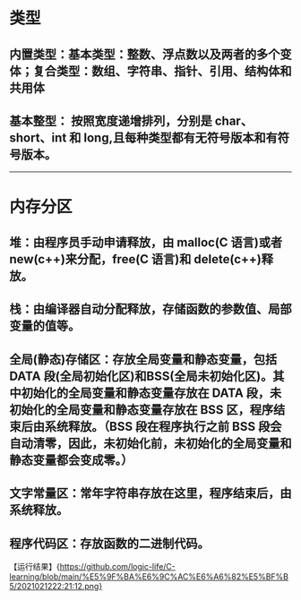 # 类型

## 内置类型：**基本类型：整数、浮点数以及两者的多个变体**；**复合类型：数组、字符串、指针、引用、结构体和共用体**

## 基本整型： 按照宽度递增排列，分别是 **char、short、int 和 long**,且每种类型都有无符号版本和有符号版本。

---

# 内存分区

## 堆：**由程序员手动申请释放，由 malloc(C 语言)或者 new(c++)来分配，free(C 语言)和 delete(c++)释放。**

## 栈：由编译器自动分配释放，存储函数的参数值、局部变量的值等。

## 全局(静态)存储区：存放全局变量和静态变量，包括**DATA 段**(全局初始化区)和**BSS**(全局未初始化区)。其中初始化的全局变量和静态变量存放在 DATA 段，未初始化的全局变量和静态变量存放在 BSS 区，程序结束后由系统释放。**（BSS 段在程序执行之前 BSS 段会自动清零，因此，未初始化前，未初始化的全局变量和静态变量都会变成零。）**

## 文字常量区：常年字符串存放在这里，程序结束后，由系统释放。

## 程序代码区：存放函数的二进制代码。
【运行结果】{https://github.com/logic-life/C-learning/blob/main/%E5%9F%BA%E6%9C%AC%E6%A6%82%E5%BF%B5/2021021222:21:12.png}

